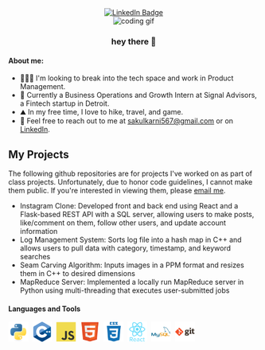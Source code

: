 <div class="header" align="center">
    <div class="badges">
        <a href="https://linkedin.com/in/saket-kulkarni">
            <img src="https://img.shields.io/badge/LinkedIn-blue?style=for-the-badge&logo=linkedin&logoColor=white" alt="LinkedIn Badge"/>
        </a>
    </div>
    <img src="https://cdn.dribbble.com/users/330915/screenshots/3587000/10_coding_dribbble.gif" alt="coding gif" height="300" width="400"><br>
    <h3>hey there 👋 <br></h3>
</div>
<div class="body" align="left">
    <h4>About me:</h4>
    <ul>
        <li>🧑🏽‍💻 I'm looking to break into the tech space and work in Product Management.</li>
        <li>💼 Currently a Business Operations and Growth Intern at Signal Advisors, a Fintech startup in Detroit.</li>
        <li>⛰ In my free time, I love to hike, travel, and game.</li>
        <li>📧 Feel free to reach out to me at <a href="mailto:sakulkarni567@gmail.com">sakulkarni567@gmail.com</a> or on <a href="https://linkedin.com/in/saket-kulkarni">LinkedIn</a>.</li>
    </ul>
    <h2>My Projects</h2>
    The following github repositories are for projects I've worked on as part of class projects. Unfortunately, due to honor code guidelines, I cannot make them public. If you're interested in viewing them, please <a href="mailto:sakulkarni567@gmail.com">email me</a>.
    <ul>
    <li>Instagram Clone: Developed front and back end using React and a Flask-based REST API with a SQL server, allowing users to make posts, like/comment on them, follow other users, and update account information</li>
    <li>Log Management System: Sorts log file into a hash map in C++ and allows users to pull data with category, timestamp, and keyword searches</li>
    <li>Seam Carving Algorithm: Inputs images in a PPM format and resizes them in C++ to desired dimensions</li>
    <li>MapReduce Server: Implemented a locally run MapReduce server in Python using multi-threading that executes user-submitted jobs</li>
    </ul>
    <h4>Languages and Tools</h4>
    <div>
        <img src="https://github.com/devicons/devicon/blob/master/icons/python/python-original.svg" title="Python" alt="Python" height="40" width="40">&nbsp;
        <img src="https://github.com/devicons/devicon/blob/master/icons/cplusplus/cplusplus-original.svg" title="C++" alt="C++" height="40" width="40">&nbsp;
        <img src="https://github.com/devicons/devicon/blob/master/icons/javascript/javascript-original.svg" title="JavaScript" alt="JavaScript" width="40" height="40"/>&nbsp;
        <img src="https://github.com/devicons/devicon/blob/master/icons/html5/html5-original.svg" title="HTML5" alt="HTML" width="40" height="40"/>&nbsp;
        <img src="https://github.com/devicons/devicon/blob/master/icons/css3/css3-plain-wordmark.svg"  title="CSS3" alt="CSS" width="40" height="40"/>&nbsp;
        <img src="https://github.com/devicons/devicon/blob/master/icons/react/react-original-wordmark.svg" title="React" alt="React" width="40" height="40"/>&nbsp;
        <img src="https://github.com/devicons/devicon/blob/master/icons/mysql/mysql-original-wordmark.svg" title="MySQL" alt="MySQL" width="40" height="40"/>&nbsp;
        <img src="https://github.com/devicons/devicon/blob/master/icons/git/git-original-wordmark.svg" title="Git" alt="Git" width="40" height="40"/>&nbsp;
    </div>
</div>